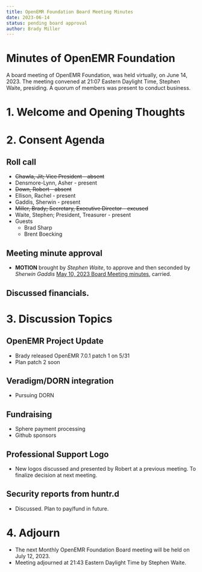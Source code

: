 ```yaml
---
title: OpenEMR Foundation Board Meeting Minutes
date: 2023-06-14
status: pending board approval
author: Brady Miller
---
```


# Minutes of OpenEMR Foundation

A board meeting of OpenEMR Foundation, was held virtually, on June 14, 2023. The meeting
convened at 21:07 Eastern Daylight Time, Stephen Waite, presiding.
A quorum of members was present to conduct business.

# 1. Welcome and Opening Thoughts

# 2. Consent Agenda
## Roll call
  - ~~Chawla, Jit; Vice President - absent~~
  - Densmore-Lynn, Asher - present
  - ~~Down, Robert - absent~~
  - Ellison, Rachel - present
  - Gaddis, Sherwin - present
  - ~~Miller, Brady; Secretary, Executive Director - excused~~
  - Waite, Stephen; President, Treasurer - present
  - Guests
    - Brad Sharp
    - Brent Boecking
## Meeting minute approval
  - **MOTION** brought by _Stephen Waite_, to approve and then seconded by _Sherwin Gaddis_ [May 10, 2023 Board Meeting minutes](https://github.com/openemr/foundation-minutes/blob/master/2023-05-10-Board.md), carried.

## Discussed financials.

# 3. Discussion Topics

## OpenEMR Project Update
  - Brady released OpenEMR 7.0.1 patch 1 on 5/31
  - Plan patch 2 soon

## Veradigm/DORN integration
  - Pursuing DORN
  
## Fundraising
  - Sphere payment processing
  - Github sponsors

## Professional Support Logo
  - New logos discussed and presented by Robert at a previous meeting. To finalize decision at next meeting.

## Security reports from huntr.d
  - Discussed. Plan to pay/fund in future.

# 4. Adjourn
  - The next Monthly OpenEMR Foundation Board meeting will be held on July 12, 2023.
  - Meeting adjourned at 21:43 Eastern Daylight Time by Stephen Waite.
